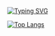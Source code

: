 [![Typing SVG](https://readme-typing-svg.herokuapp.com?lines=Hi+there+%F0%9F%91%8B+I+am+Viral+Rupani)](https://viralrupani.github.io/portfolio-2.0/)

[![Top Langs](https://github-readme-stats.vercel.app/api/top-langs/?username=viralRupani&layout=compact&theme=dark&hide=html)](https://viralrupani.github.io/portfolio-2.0/)
